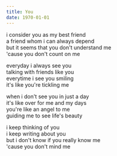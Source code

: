 ```yaml
---
title: You
date: 1970-01-01
---
```


i consider you as my best friend  
a friend whom i can always depend  
but it seems that you don't understand me  
'cause you don't count on me

everyday i always see you  
talking with friends like you  
everytime i see you smiling  
it's like you're tickling me

when i don't see you in just a day  
it's like over for me and my days  
you're like an angel to me  
guiding me to see life's beauty

i keep thinking of you  
i keep writing about you  
but i don't know if you really know me  
'cause you don't mind me
